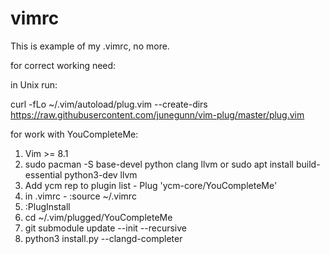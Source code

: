 # vimrc

This is example of my .vimrc, no more.

for correct working need: 

in Unix run:

curl -fLo ~/.vim/autoload/plug.vim --create-dirs \
    https://raw.githubusercontent.com/junegunn/vim-plug/master/plug.vim

for work with YouCompleteMe:
1. Vim >= 8.1
2. sudo pacman -S base-devel python clang llvm
  or sudo apt install build-essential python3-dev llvm
3. Add ycm rep to plugin list - Plug 'ycm-core/YouCompleteMe'
4. in .vimrc - :source ~/.vimrc
5. :PlugInstall
6. cd ~/.vim/plugged/YouCompleteMe
7. git submodule update --init --recursive
8. python3 install.py --clangd-completer
 
